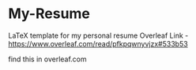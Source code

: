 # My-Resume
LaTeX template for my personal resume
Overleaf Link - https://www.overleaf.com/read/pfkpqwnyvjzx#533b53

find this in overleaf.com

